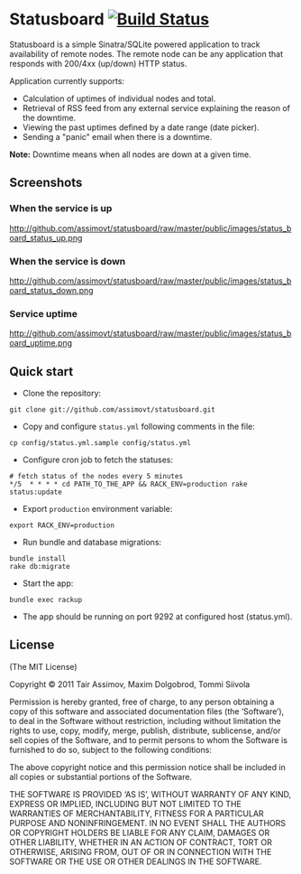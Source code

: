 Statusboard [![Build Status](https://secure.travis-ci.org/assimovt/statusboard.png)](http://travis-ci.org/assimovt/statusboard)
===========

Statusboard is a simple Sinatra/SQLite powered application to track availability of remote nodes.
The remote node can be any application that responds with 200/4xx (up/down) HTTP status.

Application currently supports:

* Calculation of uptimes of individual nodes and total.
* Retrieval of RSS feed from any external service explaining the reason of the downtime.
* Viewing the past uptimes defined by a date range (date picker).
* Sending a "panic" email when there is a downtime.

**Note:** Downtime means when all nodes are down at a given time.


## Screenshots

### When the service is up

http://github.com/assimovt/statusboard/raw/master/public/images/status_board_status_up.png

### When the service is down

http://github.com/assimovt/statusboard/raw/master/public/images/status_board_status_down.png

### Service uptime

http://github.com/assimovt/statusboard/raw/master/public/images/status_board_uptime.png

## Quick start

* Clone the repository:

`git clone git://github.com/assimovt/statusboard.git`

* Copy and configure `status.yml` following comments in the file:

`cp config/status.yml.sample config/status.yml`

* Configure cron job to fetch the statuses:

```
# fetch status of the nodes every 5 minutes
*/5  * * * * cd PATH_TO_THE_APP && RACK_ENV=production rake status:update
```

* Export `production` environment variable:

`export RACK_ENV=production`

* Run bundle and database migrations:

```
bundle install
rake db:migrate
```

* Start the app:

`bundle exec rackup`

* The app should be running on port 9292 at configured host (status.yml).


## License

(The MIT License)

Copyright © 2011 Tair Assimov, Maxim Dolgobrod, Tommi Siivola

Permission is hereby granted, free of charge, to any person obtaining a copy of this software and associated documentation files (the ‘Software’), to deal in the Software without restriction, including without limitation the rights to use, copy, modify, merge, publish, distribute, sublicense, and/or sell copies of the Software, and to permit persons to whom the Software is furnished to do so, subject to the following conditions:

The above copyright notice and this permission notice shall be included in all copies or substantial portions of the Software.

THE SOFTWARE IS PROVIDED ‘AS IS’, WITHOUT WARRANTY OF ANY KIND, EXPRESS OR IMPLIED, INCLUDING BUT NOT LIMITED TO THE WARRANTIES OF MERCHANTABILITY, FITNESS FOR A PARTICULAR PURPOSE AND NONINFRINGEMENT. IN NO EVENT SHALL THE AUTHORS OR COPYRIGHT HOLDERS BE LIABLE FOR ANY CLAIM, DAMAGES OR OTHER LIABILITY, WHETHER IN AN ACTION OF CONTRACT, TORT OR OTHERWISE, ARISING FROM, OUT OF OR IN CONNECTION WITH THE SOFTWARE OR THE USE OR OTHER DEALINGS IN THE SOFTWARE.
